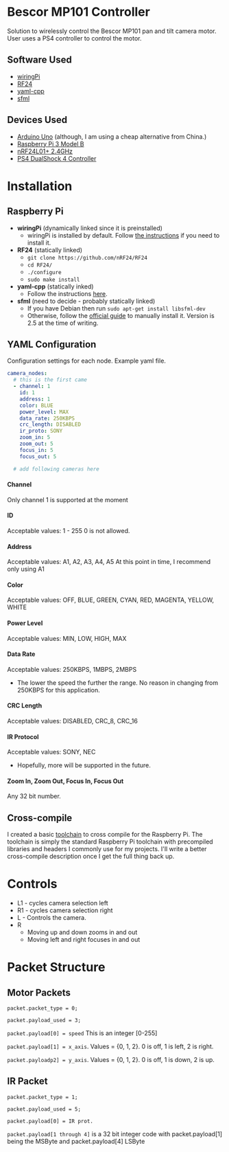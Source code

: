 # Bescor MP101 Controller

Solution to wirelessly control the Bescor MP101 pan and tilt camera motor.
User uses a PS4 controller to control the motor.


## Software Used
* [wiringPi](http://wiringpi.com/)
* [RF24](https://github.com/nRF24/RF24)
* [yaml-cpp](https://github.com/jbeder/yaml-cpp)
* [sfml](https://www.sfml-dev.org/)

## Devices Used
* [Arduino Uno](https://store.arduino.cc/usa/arduino-uno-rev3/) (although, I am using a cheap alternative from China.)
* [Raspberry Pi 3 Model B](https://www.raspberrypi.org/products/raspberry-pi-3-model-b/)
* [nRF24L01+ 2.4GHz](https://www.sparkfun.com/datasheets/Components/SMD/nRF24L01Pluss_Preliminary_Product_Specification_v1_0.pdf)
* [PS4 DualShock 4 Controller](https://www.playstation.com/en-us/explore/accessories/gaming-controllers/dualshock-4/)

# Installation

## Raspberry Pi
* **wiringPi** (dynamically linked since it is preinstalled)
  * wiringPi is installed by default. Follow [the instructions](http://wiringpi.com/download-and-install/) if you need to install it.
* **RF24** (statically linked)
  * `git clone https://github.com/nRF24/RF24`
  * `cd RF24/`
  * `./configure`
  * `sudo make install`
* **yaml-cpp** (statically inked)
  * Follow the instructions [here](https://github.com/jbeder/yaml-cpp).
* **sfml** (need to decide - probably statically linked)
  * If you have Debian then run `sudo apt-get install libsfml-dev`
  * Otherwise, follow the [official guide](https://www.sfml-dev.org/tutorials/2.5/start-linux.php) to manually install it. Version is 2.5 at the time of writing.

## YAML Configuration
Configuration settings for each node.
Example yaml file.
```yaml
camera_nodes:
  # this is the first came
  - channel: 1
    id: 1
    address: 1
    color: BLUE
    power_level: MAX
    data_rate: 250KBPS
    crc_length: DISABLED
    ir_proto: SONY
    zoom_in: 5
    zoom_out: 5
    focus_in: 5
    focus_out: 5

  # add following cameras here
```

#### Channel
Only channel 1 is supported at the moment

#### ID
Acceptable values: 1 - 255
0 is not allowed.

#### Address
Acceptable values: A1, A2, A3, A4, A5
At this point in time, I recommend only using A1

#### Color
Acceptable values:  OFF, BLUE, GREEN, CYAN, RED, MAGENTA, YELLOW, WHITE

#### Power Level
Acceptable values: MIN, LOW, HIGH, MAX

#### Data Rate
Acceptable values: 250KBPS, 1MBPS, 2MBPS
* The lower the speed the further the range. No reason in changing from 250KBPS for this application.

#### CRC Length
Acceptable values: DISABLED, CRC_8, CRC_16

#### IR Protocol
Acceptable values: SONY, NEC
* Hopefully, more will be supported in the future.

#### Zoom In, Zoom Out, Focus In, Focus Out
Any 32 bit number.


## Cross-compile
I created a basic [toolchain](https://github.com/AndruePeters/pi_toolchain) to cross compile for the Raspberry Pi.
The toolchain is simply the standard Raspberry Pi toolchain with precompiled libraries and headers I commonly use for my projects.
I'll write a better cross-compile description once I get the full thing back up.

# Controls
* L1 - cycles camera selection left
* R1 - cycles camera selection right
* L  - Controls the camera.
* R
  * Moving up and down zooms in and out
  * Moving left and right focuses in and out

# Packet Structure
## Motor Packets
`packet.packet_type = 0;`

`packet.payload_used = 3;`

`packet.payload[0] = speed`  This is an integer [0-255]

`packet.payload[1] = x_axis`. Values = {0, 1, 2}. 0 is off, 1 is left, 2 is right.

`packet.payloadp2] = y_axis`. Values = {0, 1, 2}. 0 is off, 1 is down, 2 is up.

## IR Packet
`packet.packet_type = 1;`

`packet.payload_used = 5;`

`packet.payload[0] = IR prot.`

`packet.payload[1 through 4]` is a 32 bit integer code with packet.payload[1] being the MSByte and packet.payload[4] LSByte
